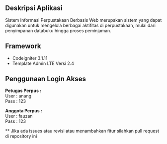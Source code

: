 ## Deskripsi Aplikasi
 Sistem Informasi Perpustakaan Berbasis Web merupakan sistem yang dapat digunakan untuk mengelola berbagai aktifitas di perpustakaan, mulai dari penyimpanan databuku hingga proses peminjaman.

##  Framework
* Codeigniter 3.1.11
* Template Admin LTE  Versi 2.4

## Penggunaan Login Akses

<b>Petugas Perpus : </b>
<br/>
User : anang
<br/>
Pass : 123

<b>Anggota Perpus :</b>
<br/>
User : fauzan
<br/>
Pass : 123

** Jika ada issues atau revisi atau menambahkan fitur silahkan pull request di repository ini
